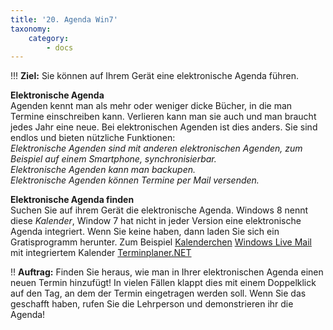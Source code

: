 ```yaml
---
title: '20. Agenda Win7'
taxonomy:
    category:
        - docs
---
```


!!! **Ziel:** Sie können auf Ihrem Gerät eine elektronische Agenda führen.

**Elektronische Agenda**<br>
Agenden kennt man als mehr oder weniger dicke Bücher, in die man Termine einschreiben kann. Verlieren kann man sie auch und man braucht jedes Jahr eine neue. Bei elektronischen Agenden ist dies anders. Sie sind endlos und bieten nützliche Funktionen:<br>
*Elektronische Agenden sind mit anderen elektronischen Agenden, zum Beispiel auf einem Smartphone, synchronisierbar.*<br>
*Elektronische Agenden kann man backupen.*<br>
*Elektronische Agenden können Termine per Mail versenden.*<br>

**Elektronische Agenda finden**<br>
Suchen Sie auf ihrem Gerät die elektronische Agenda. Windows 8 nennt diese *Kalender*, Window 7 hat nicht in jeder Version eine elektronische Agenda integriert. Wenn Sie keine haben, dann laden Sie sich ein Gratisprogramm herunter. Zum Beispiel
[Kalenderchen](http://www.kalenderchen.de/index.ph)
[Windows Live Mail](http://windows-live-mail.de.softonic.co) mit integriertem Kalender
[Terminplaner.NET](http://www.computerbild.de/download/Terminplaner-.NET-3277367.htm)

!! **Auftrag:** Finden Sie heraus, wie man in Ihrer elektronischen Agenda einen neuen Termin hinzufügt! In vielen Fällen klappt dies mit einem Doppelklick auf den Tag, an dem der Termin eingetragen werden soll. Wenn Sie das geschafft haben, rufen Sie die Lehrperson und demonstrieren ihr die Agenda!<br>